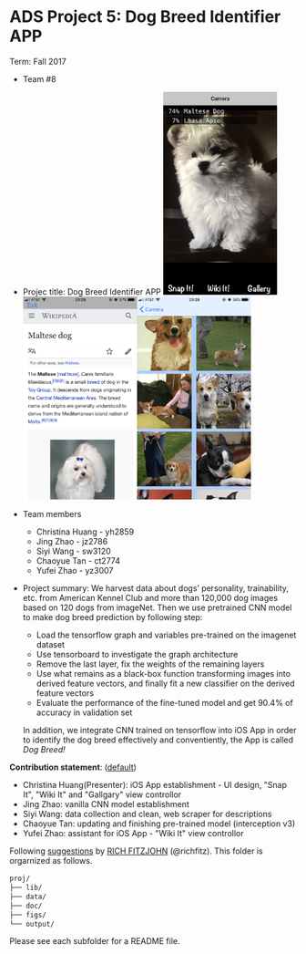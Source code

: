 # ADS Project 5: Dog Breed Identifier APP

Term: Fall 2017

+ Team #8
+ Projec title: Dog Breed Identifier APP
<img src="figs/init_photo.jpg" width="200"><img src="figs/wiki_photo.jpg" width="200"><img src="figs/photo_gallery.jpg" width="200">

+ Team members
	+ Christina Huang - yh2859
	+ Jing Zhao - jz2786
	+ Siyi Wang - sw3120
	+ Chaoyue Tan - ct2774
	+ Yufei Zhao - yz3007
+ Project summary: We harvest data about dogs’ personality, trainability, etc. from  American Kennel Club and more than 120,000 dog images based on 120 dogs from imageNet. Then we use pretrained CNN model to make dog breed prediction by following step:
	+  Load the tensorflow graph and variables pre-trained on the imagenet dataset
	+  Use tensorboard to investigate the graph architecture
	+  Remove the last layer, fix the weights of the remaining layers
	+  Use what remains as a black-box function transforming images into derived feature vectors, and finally fit a new classifier on the derived feature vectors
	+  Evaluate the performance of the fine-tuned model and get 90.4% of accuracy in validation set

	In addition, we integrate CNN trained on tensorflow into iOS App in order to identify the dog breed effectively and conventiently, the App is called *Dog Breed!*


	
**Contribution statement**: ([default](doc/a_note_on_contributions.md)) 
+ Christina Huang(Presenter): iOS App establishment - UI design, "Snap It", "Wiki It" and "Gallgary" view controllor
+ Jing Zhao: vanilla CNN model establishment
+ Siyi Wang: data collection and clean, web scraper for descriptions
+ Chaoyue Tan: updating and finishing pre-trained model (interception v3)
+ Yufei Zhao: assistant for iOS App - "Wiki It" view controllor

Following [suggestions](http://nicercode.github.io/blog/2013-04-05-projects/) by [RICH FITZJOHN](http://nicercode.github.io/about/#Team) (@richfitz). This folder is orgarnized as follows.

```
proj/
├── lib/
├── data/
├── doc/
├── figs/
└── output/
```

Please see each subfolder for a README file.
